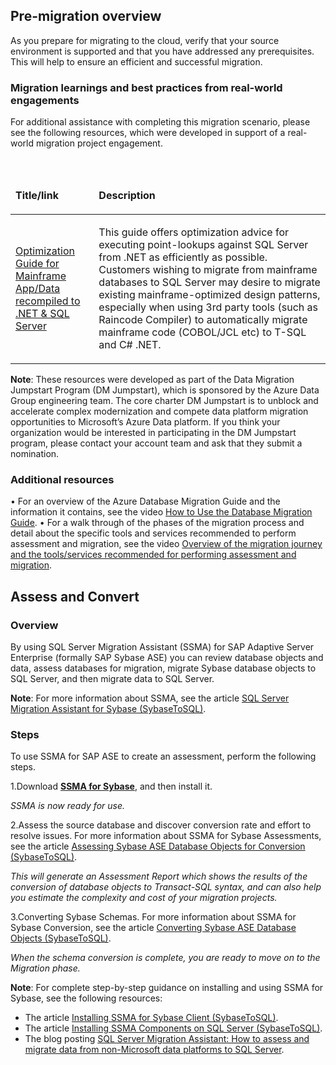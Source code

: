 ## Pre-migration overview

As you prepare for migrating to the cloud, verify that your source environment is supported and that you have addressed any prerequisites. This will help to ensure an efficient and successful migration.

### Migration learnings and best practices from real-world engagements

For additional assistance with completing this migration scenario, please see the following resources, which were developed in support of a real-world migration project engagement.

<br>
<table width="100%">
<thead>
<tr>
<td width="18%">
<p><strong>Title/link</strong></p>
</td>
<td width="59%">
<p><strong>Description</strong></p>
</td>
</tr>
</thead>
<tbody>
<tr>
<td width="18%">
<p><a href="https://aka.ms/dmj-wp-mainframe-optimize">Optimization Guide for Mainframe App/Data recompiled to .NET &amp; SQL Server</a></p>
</td>
<td width="59%">
<p>This guide offers optimization advice for executing point-lookups against SQL Server from .NET as efficiently as possible. Customers wishing to migrate from mainframe databases to SQL Server may desire to migrate existing mainframe-optimized design patterns, especially when using 3rd party tools (such as Raincode Compiler) to automatically migrate mainframe code (COBOL/JCL etc) to T-SQL and C# .NET.</p>
</td>
</tr>
</tbody>
</table>

**Note**: These resources were developed as part of the Data Migration Jumpstart Program (DM Jumpstart), which is sponsored by the Azure Data Group engineering team. The core charter DM Jumpstart is to unblock and accelerate complex modernization and compete data platform migration opportunities to Microsoft’s Azure Data platform. If you think your organization would be interested in participating in the DM Jumpstart program, please contact your account team and ask that they submit a nomination.

### Additional resources

•	For an overview of the Azure Database Migration Guide and the information it contains, see the video [How to Use the Database Migration Guide](https://azure.microsoft.com/resources/videos/how-to-use-the-azure-database-migration-guide/).
•	For a walk through of the phases of the migration process and detail about the specific tools and services recommended to perform assessment and migration, see the video [Overview of the migration journey and the tools/services recommended for performing assessment and migration](https://azure.microsoft.com/resources/videos/overview-of-migration-and-recommended-tools-services/).

## Assess and Convert

### Overview

By using SQL Server Migration Assistant (SSMA) for SAP Adaptive Server Enterprise (formally SAP Sybase ASE) you can review database objects and data, assess databases for migration, migrate Sybase database objects to SQL Server, and then migrate data to SQL Server.

**Note**: For more information about SSMA, see the article [SQL Server Migration Assistant for Sybase (SybaseToSQL)](https://docs.microsoft.com/en-us/sql/ssma/sybase/sql-server-migration-assistant-for-sybase-sybasetosql).

### Steps

To use SSMA for SAP ASE to create an assessment, perform the following steps.

1.Download **[SSMA for Sybase](https://www.microsoft.com/en-us/download/details.aspx?id=54256)**, and then install it.

_SSMA is now ready for use._

2.Assess the source database and discover conversion rate and effort to resolve issues. For more information about SSMA for Sybase Assessments, see the article [Assessing Sybase ASE Database Objects for Conversion (SybaseToSQL)](https://docs.microsoft.com/en-us/sql/ssma/sybase/assessing-sybase-ase-database-objects-for-conversion-sybasetosql).

_This will generate an Assessment Report which shows the results of the conversion of database objects to Transact-SQL syntax, and can also help you estimate the complexity and cost of your migration projects._

3.Converting Sybase Schemas. For more information about SSMA for Sybase Conversion, see the article [Converting Sybase ASE Database Objects (SybaseToSQL)](https://docs.microsoft.com/en-us/sql/ssma/sybase/converting-sybase-ase-database-objects-sybasetosql).

_When the schema conversion is complete, you are ready to move on to the Migration phase._

**Note**: For complete step-by-step guidance on installing and using SSMA for Sybase, see the following resources:

* The article [Installing SSMA for Sybase Client (SybaseToSQL)](https://docs.microsoft.com/en-us/sql/ssma/sybase/installing-ssma-for-sybase-client-sybasetosql).
* The article [Installing SSMA Components on SQL Server (SybaseToSQL)](https://docs.microsoft.com/en-us/sql/ssma/sybase/installing-ssma-components-on-sql-server-sybasetosql).
* The blog posting [SQL Server Migration Assistant: How to assess and migrate data from non-Microsoft data platforms to SQL Server](https://blogs.msdn.microsoft.com/datamigration/2016/11/16/sql-server-migration-assistant-how-to-assess-and-migrate-databases-from-non-microsoft-data-platforms-to-sql-server/).
